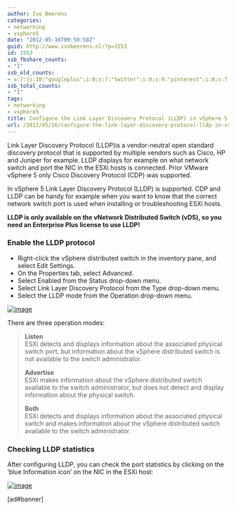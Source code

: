 ```yaml
---
author: Ivo Beerens
categories:
- networking
- vsphere5
date: "2012-05-16T09:50:58Z"
guid: http://www.ivobeerens.nl/?p=1553
id: 1553
ssb_fbshare_counts:
- "1"
ssb_old_counts:
- a:7:{s:10:"googleplus";i:0;s:7:"twitter";i:0;s:9:"pinterest";i:0;s:7:"fbshare";i:1;s:8:"linkedin";i:0;s:6:"reddit";i:0;s:6:"tumblr";i:0;}
ssb_total_counts:
- "1"
tags:
- networking
- vsphere5
title: Configure the Link Layer Discovery Protocol (LLDP) in vSphere 5
url: /2012/05/16/configure-the-link-layer-discovery-protocol-lldp-in-vsphere-5/
---
```


Link Layer Discovery Protocol (LLDP)is a vendor-neutral open standard discovery protocol that is supported by multiple vendors such as Cisco, HP and Juniper for example. LLDP displays for example on what network switch and port the NIC in the ESXi hosts is connected. Prior VMware vSphere 5 only Cisco Discovery Protocol (CDP) was supported.

In vSphere 5 Link Layer Discovery Protocol (LLDP) is supported. CDP and LLDP can be handy for example when you want to know that the correct network switch port is used when installing or troubleshooting ESXi hosts.

**LLDP is only available on the vNetwork Distributed Switch (vDS), so you need an Enterprise Plus license to use LLDP!**

### <font style="font-weight: bold">Enable the LLDP protocol</font>

- Right-click the vSphere distributed switch in the inventory pane, and select Edit Settings.
- On the Properties tab, select Advanced.
- Select Enabled from the Status drop-down menu.
- Select Link Layer Discovery Protocol from the Type drop-down menu.
- Select the LLDP mode from the Operation drop-down menu.

[![image](http://localhost/wp-content/uploads/2012/05/image_thumb11.png "image")](http://localhost/wp-content/uploads/2012/05/image11.png)

There are three operation modes:

> **Listen**   
> ESXi detects and displays information about the associated physical switch port, but information about the vSphere distributed switch is not available to the switch administrator.
> 
> **Advertise**    
> ESXi makes information about the vSphere distributed switch available to the switch administrator, but does not detect and display information about the physical switch.
> 
> **Both**    
> ESXi detects and displays information about the associated physical switch and makes information about the vSphere distributed switch available to the switch administrator.

### <font style="font-weight: bold">Checking LLDP statistics</font>

After configuring LLDP, you can check the port statistics by clicking on the ‘blue Information icon’ on the NIC in the ESXi host:

[![image](http://localhost/wp-content/uploads/2012/05/image_thumb12.png "image")](http://localhost/wp-content/uploads/2012/05/image13.png)

\[ad#banner\]
